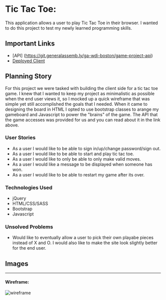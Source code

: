 # Tic Tac Toe:

This application allows a user to play Tic Tac Toe in their browser.  I wanted to do this project to test my newly learned programming skills.

## Important Links

- [API] (https://git.generalassemb.ly/ga-wdi-boston/game-project-api)
- [Deployed Client](https://samuel-hawkins.github.io/tic-tac-toe/)

## Planning Story

For this project we were tasked with building the client side for a tic tac toe game. I knew that I wanted to keep my project as minimalistic as possible when the end user views it, so I mocked up a quick wireframe that was simple yet still accomplished the goals that I needed.  When it came to designing the board in HTML I opted to use bootstrap classes to arange my gameboard and Javascript to power the "brains" of the game. The API that the game accesses was provided for us and you can read about it in the link above.

### User Stories
- As a user I would like to be able to sign in/up/change password/sign out.
- As a user I would like to be able to start and play tic tac toe.
- As a user I would like to only be able to only make valid moves.
- As a user I would like a message to be displayed when someone has won.
- As a user I would like to be able to restart my game after its over.

### Technologies Used

- jQuery
- HTML/CSS/SASS
- Bootstrap
- Javascript

### Unsolved Problems

- Would like to eventually allow a user to pick their own playabe pieces instead of X and O. I would also like to make the site look slightly better for the end user.

## Images

---

#### Wireframe:
![wireframe](https://i.imgur.com/nG7SvT5.jpg)
